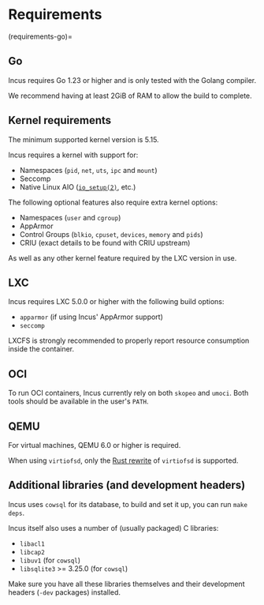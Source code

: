 # Requirements

(requirements-go)=
## Go

Incus requires Go 1.23 or higher and is only tested with the Golang compiler.

We recommend having at least 2GiB of RAM to allow the build to complete.

## Kernel requirements

The minimum supported kernel version is 5.15.

Incus requires a kernel with support for:

* Namespaces (`pid`, `net`, `uts`, `ipc` and `mount`)
* Seccomp
* Native Linux AIO
  ([`io_setup(2)`](https://man7.org/linux/man-pages/man2/io_setup.2.html), etc.)

The following optional features also require extra kernel options:

* Namespaces (`user` and `cgroup`)
* AppArmor
* Control Groups (`blkio`, `cpuset`, `devices`, `memory` and `pids`)
* CRIU (exact details to be found with CRIU upstream)

As well as any other kernel feature required by the LXC version in use.

## LXC

Incus requires LXC 5.0.0 or higher with the following build options:

* `apparmor` (if using Incus' AppArmor support)
* `seccomp`

LXCFS is strongly recommended to properly report resource consumption inside the container.

## OCI

To run OCI containers, Incus currently rely on both `skopeo` and `umoci`.
Both tools should be available in the user's `PATH`.

## QEMU

For virtual machines, QEMU 6.0 or higher is required.

When using `virtiofsd`, only the [Rust rewrite](https://gitlab.com/virtio-fs/virtiofsd) of `virtiofsd` is supported.

## Additional libraries (and development headers)

Incus uses `cowsql` for its database, to build and set it up, you can
run `make deps`.

Incus itself also uses a number of (usually packaged) C libraries:

* `libacl1`
* `libcap2`
* `libuv1` (for `cowsql`)
* `libsqlite3` >= 3.25.0 (for `cowsql`)

Make sure you have all these libraries themselves and their development
headers (`-dev` packages) installed.
